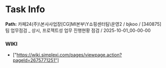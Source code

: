 # Task Info

**Path:** 카페24(주)\본사사업장\[CG]MI본부\Y쇼핑센터팀\운영2 / bjkoo / [340875] 팀 업무점검 _ 상시, 프로젝트성 업무 진행현황 점검 / 2025-10-01_00-00-00

### WIKI
- ["https://wiki.simplexi.com/pages/viewpage.action?pageId=2675771251"]

